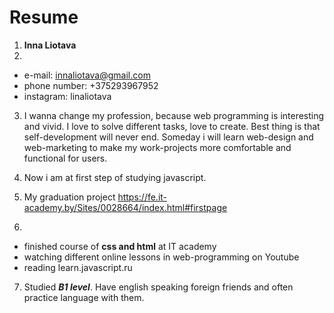 # Resume
1. **Inna Liotava**
2. 
- e-mail: innaliotava@gmail.com
- phone number: +375293967952
- instagram: linaliotava
3.  I wanna change my profession, because web programming is interesting and vivid. I love to solve different tasks, love to create. Best thing is that self-development  will never end. Someday i will learn web-design and web-marketing to make my work-projects more comfortable and functional for users.
4. Now i am at first step of studying javascript. 

5. My graduation project https://fe.it-academy.by/Sites/0028664/index.html#firstpage
6. 
- finished course of **css and html** at IT academy
- watching different online lessons in web-programming on Youtube
- reading learn.javascript.ru
7. Studied ***B1 level***.  Have english speaking foreign friends and often practice language with them.